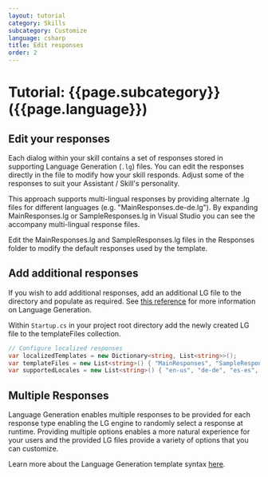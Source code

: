 ```yaml
---
layout: tutorial
category: Skills
subcategory: Customize
language: csharp
title: Edit responses
order: 2
---
```


# Tutorial: {{page.subcategory}} ({{page.language}})

## Edit your responses

Each dialog within your skill contains a set of responses stored in supporting Language Generation (`.lg`) files. You can edit the responses directly in the file to modify how your skill responds. Adjust some of the responses to suit your Assistant / Skill's personality.

This approach supports multi-lingual responses by providing alternate .lg files for different languages (e.g. "MainResponses.de-de.lg"). By expanding MainResponses.lg or SampleResponses.lg in Visual Studio you can see the accompany multi-lingual response files.

Edit the MainResponses.lg and SampleResponses.lg files in the Responses folder to modify the default responses used by the template.

## Add additional responses
If you wish to add additional responses, add an additional LG file to the directory and populate as required. See [this reference](https://github.com/microsoft/botbuilder-dotnet/tree/master/doc/LanguageGeneration) for more information on Language Generation.

Within `Startup.cs` in your project root directory add the newly created LG file to the templateFiles collection.

```csharp
// Configure localized responses
var localizedTemplates = new Dictionary<string, List<string>>();
var templateFiles = new List<string>() { "MainResponses", "SampleResponses" };
var supportedLocales = new List<string>() { "en-us", "de-de", "es-es", "fr-fr", "it-it", "zh-cn" };

```

## Multiple Responses

Language Generation enables multiple responses to be provided for each response type enabling the LG engine to randomly select a response at runtime. Providing multiple options enables a more natural experience for your users and the provided LG files provide a variety of options that you can customize.

Learn more about the Language Generation template syntax [here](https://docs.microsoft.com/en-us/azure/bot-service/file-format/bot-builder-lg-file-format?view=azure-bot-service-4.0).
